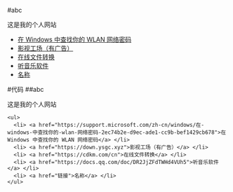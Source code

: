 #abc
<p>这是我的个人网站</p>

<ul>
  <li> <a href="https://support.microsoft.com/zh-cn/windows/在-windows-中查找你的-wlan-网络密码-2ec74b2e-d9ec-ade1-cc9b-bef1429cb678">在 Windows 中查找你的 WLAN 网络密码</a> </li>
  <li> <a href="https://down.ysgc.xyz">影视工场（有广告）</a> </li>
  <li> <a href="https://cdkm.com/cn">在线文件转换</a> </li>
  <li> <a href="https://docs.qq.com/doc/DR2JjZFdTWHd4VUh5">听音乐软件</a> </li>
  <li> <a href="链接">名称</a> </li>
</ul>

#代码
##abc
	<p>这是我的个人网站</p>

	<ul>
	  <li> <a href="https://support.microsoft.com/zh-cn/windows/在-windows-中查找你的-wlan-网络密码-2ec74b2e-d9ec-ade1-cc9b-bef1429cb678">在 Windows 中查找你的 WLAN 网络密码</a> </li>
	  <li> <a href="https://down.ysgc.xyz">影视工场（有广告）</a> </li>
	  <li> <a href="https://cdkm.com/cn">在线文件转换</a> </li>
      <li> <a href="https://docs.qq.com/doc/DR2JjZFdTWHd4VUh5">听音乐软件</a> </li>
	  <li> <a href="链接">名称</a> </li>
    </ul>
